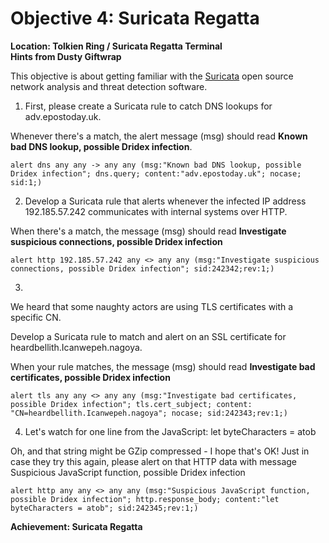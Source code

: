 
# Objective 4: Suricata Regatta
**Location: Tolkien Ring / Suricata Regatta Terminal**  
**Hints from Dusty Giftwrap**

This objective is about getting familiar with the [Suricata](https://suricata.io/) open source network analysis and threat detection software.


1. First, please create a Suricata rule to catch DNS lookups for adv.epostoday.uk.

Whenever there's a match, the alert message (msg) should read **Known bad DNS lookup, possible Dridex infection**.

```alert dns any any -> any any (msg:"Known bad DNS lookup, possible Dridex infection"; dns.query; content:"adv.epostoday.uk"; nocase; sid:1;)```

  

2. Develop a Suricata rule that alerts whenever the infected IP address 192.185.57.242 communicates with internal systems over HTTP. 

When there's a match, the message (msg) should read **Investigate suspicious connections, possible Dridex infection**

```alert http 192.185.57.242 any <> any any (msg:"Investigate suspicious connections, possible Dridex infection"; sid:242342;rev:1;)```

  

3. 
We heard that some naughty actors are using TLS certificates with a specific CN.

Develop a Suricata rule to match and alert on an SSL certificate for heardbellith.Icanwepeh.nagoya. 

When your rule matches, the message (msg) should read **Investigate bad certificates, possible Dridex infection**

  

```alert tls any any <> any any (msg:"Investigate bad certificates, possible Dridex infection"; tls.cert_subject; content: "CN=heardbellith.Icanwepeh.nagoya"; nocase; sid:242343;rev:1;)```

  

4. Let's watch for one line from the JavaScript: let byteCharacters = atob 

Oh, and that string might be GZip compressed - I hope that's OK!
Just in case they try this again, please alert on that HTTP data with message Suspicious JavaScript function, possible Dridex infection  

```alert http any any <> any any (msg:"Suspicious JavaScript function, possible Dridex infection"; http.response_body; content:"let byteCharacters = atob"; sid:242345;rev:1;)```

**Achievement: Suricata Regatta**
